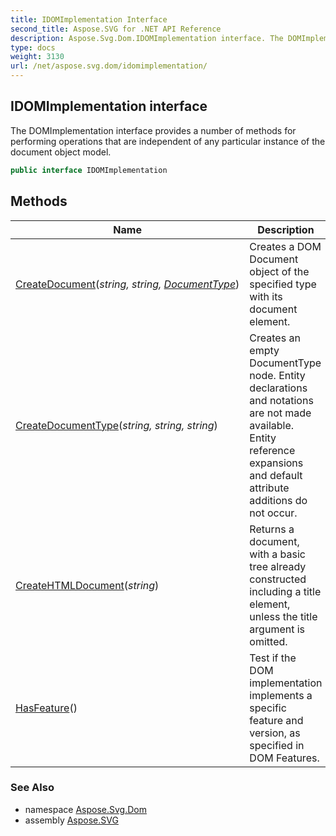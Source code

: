 ```yaml
---
title: IDOMImplementation Interface
second_title: Aspose.SVG for .NET API Reference
description: Aspose.Svg.Dom.IDOMImplementation interface. The DOMImplementation interface provides a number of methods for performing operations that are independent of any particular instance of the document object model
type: docs
weight: 3130
url: /net/aspose.svg.dom/idomimplementation/
---
```

## IDOMImplementation interface

The DOMImplementation interface provides a number of methods for performing operations that are independent of any particular instance of the document object model.

```csharp
public interface IDOMImplementation
```

## Methods

| Name | Description |
| --- | --- |
| [CreateDocument](../../aspose.svg.dom/idomimplementation/createdocument/)(*string, string, [DocumentType](../documenttype/)*) | Creates a DOM Document object of the specified type with its document element. |
| [CreateDocumentType](../../aspose.svg.dom/idomimplementation/createdocumenttype/)(*string, string, string*) | Creates an empty DocumentType node. Entity declarations and notations are not made available. Entity reference expansions and default attribute additions do not occur. |
| [CreateHTMLDocument](../../aspose.svg.dom/idomimplementation/createhtmldocument/)(*string*) | Returns a document, with a basic tree already constructed including a title element, unless the title argument is omitted. |
| [HasFeature](../../aspose.svg.dom/idomimplementation/hasfeature/)() | Test if the DOM implementation implements a specific feature and version, as specified in DOM Features. |

### See Also

* namespace [Aspose.Svg.Dom](../../aspose.svg.dom/)
* assembly [Aspose.SVG](../../)
